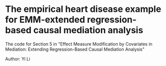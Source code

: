 # The empirical heart disease example for EMM-extended regression-based causal mediation analysis
The code for Section 5 in "Effect Measure Modification by Covariates in Mediation: Extending Regression-Based Causal Mediation Analysis"

Author: Yi Li

